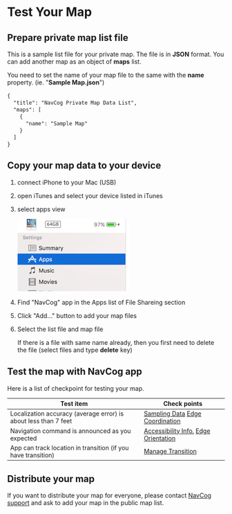 <!--
The MIT License (MIT)

Copyright (c) 2014, 2015 IBM Corporation
Permission is hereby granted, free of charge, to any person obtaining a copy
of this software and associated documentation files (the "Software"), to deal
in the Software without restriction, including without limitation the rights
to use, copy, modify, merge, publish, distribute, sublicense, and/or sell
copies of the Software, and to permit persons to whom the Software is
furnished to do so, subject to the following conditions:

The above copyright notice and this permission notice shall be included in all
copies or substantial portions of the Software.

THE SOFTWARE IS PROVIDED "AS IS", WITHOUT WARRANTY OF ANY KIND, EXPRESS OR
IMPLIED, INCLUDING BUT NOT LIMITED TO THE WARRANTIES OF MERCHANTABILITY,
FITNESS FOR A PARTICULAR PURPOSE AND NONINFRINGEMENT. IN NO EVENT SHALL THE
AUTHORS OR COPYRIGHT HOLDERS BE LIABLE FOR ANY CLAIM, DAMAGES OR OTHER
LIABILITY, WHETHER IN AN ACTION OF CONTRACT, TORT OR OTHERWISE, ARISING FROM,
OUT OF OR IN CONNECTION WITH THE SOFTWARE OR THE USE OR OTHER DEALINGS IN THE
SOFTWARE.
-->

# Test Your Map


## Prepare private map list file

This is a sample list file for your private map. The file is in **JSON** format.
You can add another map as an object of **maps** list.

You need to set the name of your map file to the same with the **name** property. (ie. "**Sample Map.json**")

```
{
  "title": "NavCog Private Map Data List",
  "maps": [
    {
      "name": "Sample Map"
    }
  ]
}
```

## Copy your map data to your device
1. connect iPhone to your Mac (USB)
2. open iTunes and select your device listed in iTunes
3. select apps view

    ![Apps menu image](./images/apps_menu.png)
4. Find "NavCog" app in the Apps list of File Shareing section
5. 	Click "Add..." button to add your map files
6. Select the list file and map file

    If there is a file with same name already, then you first need to delete the file (select files and type **delete** key)


## Test the map with NavCog app
Here is a list of checkpoint for testing your map.

|Test item|Check points|
|---|---|
|Localization accuracy (average error) is about less than 7 feet|[Sampling Data](beacon.md#fingerprinting) [Edge Coordination](map.md#add_edge)|
|Navigation command is announced as you expected|[Accessibility Info.](map.md#add_acc_info) [Edge Orientation](map.md#add_edge)|
|App can track location in transition (if you have transition)|[Manage Transition](appendix.md#transition)|


## Distribute your map
If you want to distribute your map for everyone, please contact [NavCog support](mailto:navcog.calab@gmail.com) and ask to add your map in the public map list.
